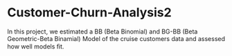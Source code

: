 # Customer-Churn-Analysis2
In this project, we estimated a BB (Beta Binomial)  and BG-BB (Beta Geometric-Beta Binamial) Model of the cruise customers data and assessed how well models ﬁt.  
